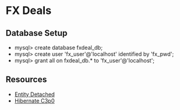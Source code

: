 # FX Deals

## Database Setup
* mysql> create database fxdeal_db;
* mysql> create user 'fx_user'@'localhost' identified by 'fx_pwd';
* mysql> grant all on fxdeal_db.* to 'fx_user'@'localhost';

## Resources
* [Entity Detached](https://techsparx.com/software-development/spring/detached-entity-persist.html)
* [Hibernate C3p0](https://docs.jboss.org/hibernate/orm/5.3/userguide/html_single/Hibernate_User_Guide.html#database-connectionprovider-c3p0)